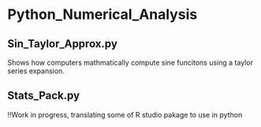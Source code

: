 # Python_Numerical_Analysis

## Sin_Taylor_Approx.py

Shows how computers mathmatically compute sine funcitons using a taylor series expansion. 



## Stats_Pack.py

!!Work in progress, translating some of R studio pakage to use in python
